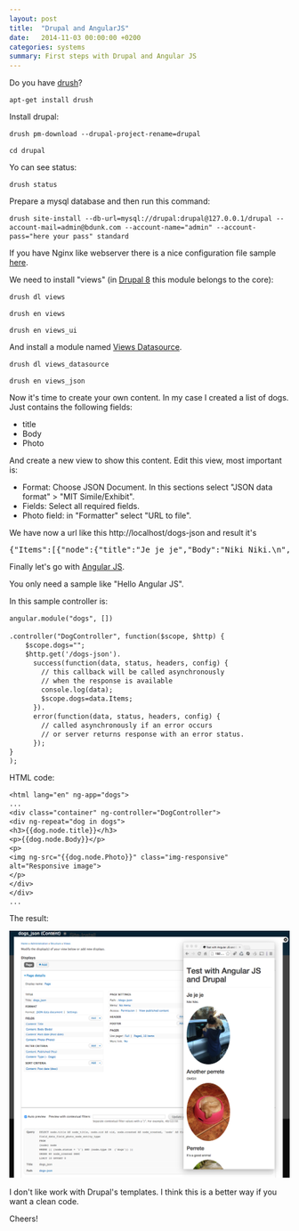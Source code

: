 ```yaml
---
layout: post
title:  "Drupal and AngularJS"
date:   2014-11-03 00:00:00 +0200
categories: systems
summary: First steps with Drupal and Angular JS
---
```


Do you have [drush][drush]?

<pre><code>apt-get install drush</code></pre>

Install drupal:

<pre><code>drush pm-download --drupal-project-rename=drupal</code></pre>

<pre><code>cd drupal</code></pre>

Yo can see status:

<pre><code>drush status</code></pre>

Prepare a mysql database and then run this command:

<pre><code>drush site-install --db-url=mysql://drupal:drupal@127.0.0.1/drupal --account-mail=admin@bdunk.com --account-name="admin" --account-pass="here your pass" standard</code></pre>

If you have Nginx like webserver there is a nice configuration file sample [here][here].

We need to install "views" (in [Drupal 8][drupal8] this module belongs to the core):

<pre><code>drush dl views</code></pre>

<pre><code>drush en views</code></pre>

<pre><code>drush en views_ui</code></pre>

And install a module named [Views Datasource][views_datasource].


<pre><code>drush dl views_datasource</code></pre>

<pre><code>drush en views_json</code></pre>

Now it's time to create your own content. In my case I created a list of dogs. Just contains the following fields: 

- title 
- Body 
- Photo

And create a new view to show this content. Edit this view, most important is:

- Format: Choose JSON Document. In this sections select "JSON data format" > "MIT Simile/Exhibit".
- Fields: Select all required fields.
- Photo field: in "Formatter" select "URL to file".

We have now a url like this http://localhost/dogs-json and result it's

<pre>
{"Items":[{"node":{"title":"Je je je","Body":"Niki Niki.\n","Post date":"Monday, November 3, 2014 - 18:54","Photo":"http:\/\/192.168.0.21:81\/sites\/default\/files\/perrete_abrazo.jpg"},"label":"Item","type":"node"},{"node":{"title":"Another perrete","Body":"OMG!!!\n","Post date":"Monday, November 3, 2014 - 15:04","Photo":"http:\/\/192.168.0.21:81\/sites\/default\/files\/perrete_comida.jpg"},"label":"Item","type":"node"},{"node":{"title":"Perrete","Body":"It's a good animal\n","Post date":"Monday, November 3, 2014 - 14:52","Photo":"http:\/\/192.168.0.21:81\/sites\/default\/files\/perrete_guarrindongo.jpg"},"label":"Item","type":"node"}]}
</pre>

Finally let's go with [Angular JS][angularjs].

You only need a sample like "Hello Angular JS".

In this sample controller is:

<pre><code>angular.module("dogs", [])

.controller("DogController", function($scope, $http) {
	$scope.dogs="";
	$http.get('/dogs-json').
	  success(function(data, status, headers, config) {
	    // this callback will be called asynchronously
	    // when the response is available
	    console.log(data);
	    $scope.dogs=data.Items;   
	  }).
	  error(function(data, status, headers, config) {
	    // called asynchronously if an error occurs
	    // or server returns response with an error status.
	  });	
}
);</code></pre>

HTML code:

<pre><code>&lt;html lang=&quot;en&quot; ng-app=&quot;dogs&quot;&gt; 
...
&lt;div class=&quot;container&quot; ng-controller=&quot;DogController&quot;&gt;
&lt;div ng-repeat=&quot;dog in dogs&quot;&gt;
&lt;h3&gt;{{dog.node.title}}&lt;/h3&gt;
&lt;p&gt;{{dog.node.Body}}&lt;/p&gt; 
&lt;p&gt; 
&lt;img ng-src=&quot;{{dog.node.Photo}}&quot; class=&quot;img-responsive&quot; alt=&quot;Responsive image&quot;&gt; 
&lt;/p&gt; 
&lt;/div&gt; 
&lt;/div&gt;
...</code></pre>

The result:

![drupal_angular]

I don't like work with Drupal's templates. I think this is a better way if you want a clean code.

Cheers!

[drush]: https://github.com/drush-ops/drush
[here]:http://wiki.nginx.org/Drupal
[views_datasource]:https://www.drupal.org/project/views_datasource
[drupal8]:https://www.drupal.org/node/3060/release
[angularjs]:https://angularjs.org/
[drupal_angular]: /attachments/drupal_angular.png "Drupal Angular JS"


